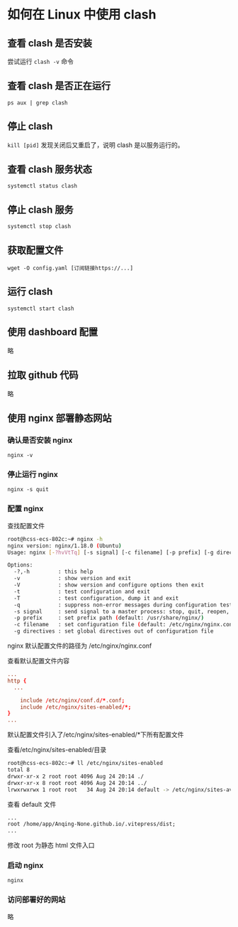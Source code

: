 # 如何在 Linux 中使用 clash

## 查看 clash 是否安装

尝试运行 `clash -v` 命令

## 查看 clash 是否正在运行

`ps aux | grep clash`

## 停止 clash

`kill [pid]`
发现关闭后又重启了，说明 clash 是以服务运行的。

## 查看 clash 服务状态

`systemctl status clash`

## 停止 clash 服务

`systemctl stop clash`

## 获取配置文件

`wget -O config.yaml [订阅链接https://...]`

## 运行 clash

`systemctl start clash`

## 使用 dashboard 配置

略

## 拉取 github 代码

略

## 使用 nginx 部署静态网站

### 确认是否安装 nginx

`nginx -v`

### 停止运行 nginx

`nginx -s quit`

### 配置 nginx

查找配置文件

```sh
root@hcss-ecs-802c:~# nginx -h
nginx version: nginx/1.18.0 (Ubuntu)
Usage: nginx [-?hvVtTq] [-s signal] [-c filename] [-p prefix] [-g directives]

Options:
  -?,-h         : this help
  -v            : show version and exit
  -V            : show version and configure options then exit
  -t            : test configuration and exit
  -T            : test configuration, dump it and exit
  -q            : suppress non-error messages during configuration testing
  -s signal     : send signal to a master process: stop, quit, reopen, reload
  -p prefix     : set prefix path (default: /usr/share/nginx/)
  -c filename   : set configuration file (default: /etc/nginx/nginx.conf)
  -g directives : set global directives out of configuration file
```

nginx 默认配置文件的路径为 /etc/nginx/nginx.conf

查看默认配置文件内容

```nginx.conf
...
http {
  ...

	include /etc/nginx/conf.d/*.conf;
	include /etc/nginx/sites-enabled/*;
}
...
```

默认配置文件引入了/etc/nginx/sites-enabled/\*下所有配置文件

查看/etc/nginx/sites-enabled/目录

```sh
root@hcss-ecs-802c:~# ll /etc/nginx/sites-enabled
total 8
drwxr-xr-x 2 root root 4096 Aug 24 20:14 ./
drwxr-xr-x 8 root root 4096 Aug 24 20:14 ../
lrwxrwxrwx 1 root root   34 Aug 24 20:14 default -> /etc/nginx/sites-available/default
```

查看 default 文件

```default
...
root /home/app/Anqing-None.github.io/.vitepress/dist;
...
```

修改 root 为静态 html 文件入口

### 启动 nginx

`nginx`

### 访问部署好的网站

略
